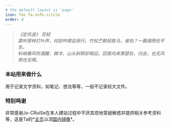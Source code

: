 ```yaml
---
# the default layout is 'page'
icon: fas fa-info-circle
order: 4
---
```

> *《定风波》 苏轼*  
> *莫听穿林打叶声，何妨吟啸且徐行。竹杖芒鞋轻胜马，谁怕？一蓑烟雨任平生。*  
> *料峭春风吹酒醒，微冷，山头斜照却相迎。回首向来萧瑟处，归去，也无风雨也无晴。*

### 本站用来做什么

用于记录文字资料，如笔记、想法等等，一般不记录较大文件。

### 特别鸣谢

非常感谢Jo-CRuiSe在本人建站过程中不厌其烦地答疑解惑并提供相关参考资料等，这是Ta的*[主页](https://jo-cruise.github.io/)*以及*[国内镜像](https://jo-cruise.gitee.io/)*。